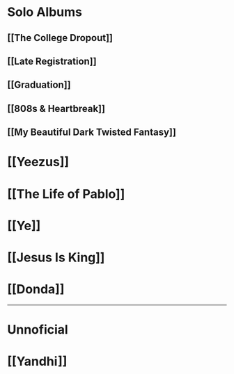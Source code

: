 # Solo Albums

## [[The College Dropout]]

## [[Late Registration]]

## [[Graduation]]

## [[808s & Heartbreak]]

## [[My Beautiful Dark Twisted Fantasy]]

# [[Yeezus]]

# [[The Life of Pablo]]

# [[Ye]]

# [[Jesus Is King]]

# [[Donda]]

---

# Unnoficial

# [[Yandhi]]
